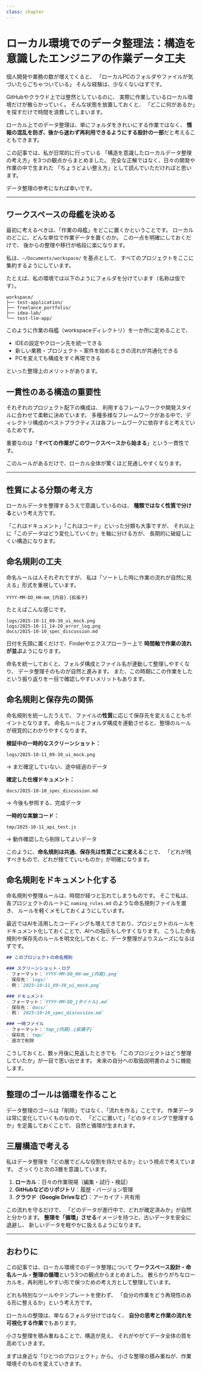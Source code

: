 ```yaml
---
class: chapter
---
```


# ローカル環境でのデータ整理法：構造を意識したエンジニアの作業データ工夫

個人開発や業務の数が増えてくると、
「ローカルPCのフォルダやファイルが気づいたらごちゃついている」
そんな経験は、少なくないはずです。

GitHubやクラウド上では整然としているのに、
実際に作業しているローカル環境だけが散らかっていく。
そんな状態を放置しておくと、
「どこに何があるか」を探すだけで時間を浪費してしまいます。

ローカル上でのデータ整理は、単にフォルダをきれいにする作業ではなく、
**情報の混乱を防ぎ、後から迷わず再利用できるようにする設計の一部**だと考えることもできます。

この記事では、私が日常的に行っている
「構造を意識したローカルデータ整理の考え方」を3つの観点からまとめました。
完全な正解ではなく、日々の開発や作業の中で生まれた
「ちょうどよい整え方」として読んでいただければと思います。

データ整理の参考になれば幸いです。

---

## ワークスペースの母艦を決める

最初に考えるべきは、「作業の母艦」をどこに置くかということです。
ローカルのどこに、どんな単位で作業データを置くのか。
この一点を明確にしておくだけで、
後からの整理や移行が格段に楽になります。

私は、`~/Documents/workspace/` を基点として、
すべてのプロジェクトをここに集約するようにしています。

たとえば、私の環境では以下のようにフォルダを分けています（名称は仮です）。

```
workspace/
├── test-application/
├── freelance_portfolio/
├── idea-lab/
└── test-llm-app/
```

このように作業の母艦（workspaceディレクトリ）を一か所に定めることで、

- IDEの設定やクローン先を統一できる
- 新しい業務・プロジェクト・案件を始めるときの流れが共通化できる
- PCを変えても構成をすぐ再現できる

といった整理上のメリットがあります。

## 一貫性のある構造の重要性

それぞれのプロジェクト配下の構成は、
利用するフレームワークや開発スタイルに合わせて柔軟に決めています。
多種多様なフレームワークがある中で、ディレクトリ構成のベストプラクティスは各フレームワークに依存すると考えているためです。

重要なのは「**すべての作業がこのワークスペースから始まる**」という一貫性です。

このルールがあるだけで、ローカル全体が驚くほど見通しやすくなります。

---

## 性質による分類の考え方

ローカルデータを整理するうえで意識しているのは、
**種類ではなく性質で分ける**という考え方です。

「これはドキュメント」「これはコード」といった分類も大事ですが、
それ以上に「このデータはどう変化していくか」を軸に分ける方が、
長期的に破綻しにくい構造になります。

## 命名規則の工夫

命名ルールは人それぞれですが、
私は「ソートした時に作業の流れが自然に見える」形式を重視しています。

```
YYYY-MM-DD_HH-mm_{内容}.{拡張子}
```

たとえばこんな感じです。

```
logs/2025-10-11_09-30_ui_mock.png
logs/2025-10-11_14-20_error_log.png
docs/2025-10-10_spec_discussion.md
```

日付を先頭に置くだけで、Finderやエクスプローラー上で
**時間軸で作業の流れが並ぶ**ようになります。

命名を統一しておくと、フォルダ構成とファイル名が連動して整理しやすくなり、
データ整理そのものが自然と進みます。
また、この時期にこの作業をしたという振り返りを一目で確認しやすいメリットもあります。

## 命名規則と保存先の関係

命名規則を統一したうえで、
ファイルの**性質**に応じて保存先を変えることもポイントとなります。
命名ルールとフォルダ構成を連動させると、整理のルールが視覚的にわかりやすくなります。

**検証中の一時的なスクリーンショット：**
```
logs/2025-10-11_09-30_ui_mock.png
```
→ まだ確定していない、途中経過のデータ

**確定した仕様ドキュメント：**
```
docs/2025-10-10_spec_discussion.md
```
→ 今後も参照する、完成データ

**一時的な実験コード：**
```
tmp/2025-10-11_api_test.js
```
→ 動作確認したら削除してよいデータ

このように、**命名規則は共通、保存先は性質ごとに変える**ことで、
「どれが残すべきもので、どれが捨てていいものか」が明確になります。

## 命名規則をドキュメント化する

命名規則や整理ルールは、時間が経つと忘れてしまうものです。
そこで私は、各プロジェクトのルートに `naming_rules.md` のような命名規則ファイルを置き、
ルールを軽くメモしておくようにしています。

最近ではAIを活用したコーディングも増えてきており、プロジェクトのルールをドキュメント化しておくことで、AIへの指示もしやすくなります。
こうした命名規則や保存先のルールを明文化しておくと、データ整理がよりスムーズになるはずです。

```markdown
## このプロジェクトの命名規則

### スクリーンショット・ログ
- フォーマット：`YYYY-MM-DD_HH-mm_{内容}.png`
- 保存先：`logs/`
- 例：`2025-10-11_09-30_ui_mock.png`

### ドキュメント
- フォーマット：`YYYY-MM-DD_{タイトル}.md`
- 保存先：`docs/`
- 例：`2025-10-10_spec_discussion.md`

### 一時ファイル
- フォーマット：`tmp_{内容}.{拡張子}`
- 保存先：`tmp/`
- 週次で削除
```

こうしておくと、数ヶ月後に見返したときでも
「このプロジェクトはどう整理していたか」が一目で思い出せます。
未来の自分への取扱説明書のように機能します。

---

## 整理のゴールは循環を作ること

データ整理のゴールは「削除」ではなく、「流れを作る」ことです。
作業データは常に変化していくものなので、
「どこに置いて」「どのタイミングで整理するか」を定義しておくことで、
自然と循環が生まれます。

## 三層構造で考える

私はデータ整理を「どの層でどんな役割を持たせるか」という視点で考えています。
ざっくりと次の3層を意識しています。

1. **ローカル**：日々の作業現場（編集・試行・検証）
2. **GitHubなどのリポジトリ**：履歴・バージョン管理
3. **クラウド（Google Driveなど）**：アーカイブ・共有用

この流れを守るだけで、
「どのデータが進行中で、どれが確定済みか」が自然と分かります。
**整理を「循環」させる**イメージを持つと、古いデータを安全に退避し、
新しいデータを軽やかに扱えるようになります。

---

## おわりに

この記事では、ローカル環境でのデータ整理について
**ワークスペース設計・命名ルール・整理の循環**という3つの観点からまとめました。
散らかりがちなローカルを、再利用しやすい形で保つための考え方として整理しています。

どれも特別なツールやテンプレートを使わず、
「自分の作業をどう再現性のある形に整えるか」という考え方です。

ローカルの整理は、単なるフォルダ分けではなく、
**自分の思考と作業の流れを可視化する作業**でもあります。

小さな整理を積み重ねることで、構造が見え、
それがやがてデータ全体の質を高めていきます。

まずは身近な「ひとつのプロジェクト」から。
小さな整理の積み重ねが、作業環境そのものを変えていきます。
